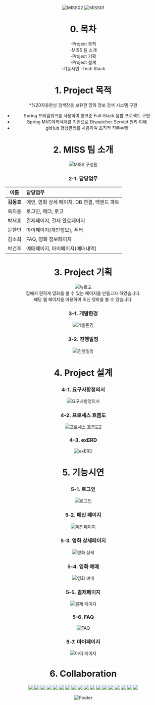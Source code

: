 <div align=center>

![MISS02](https://user-images.githubusercontent.com/107021908/174239639-c2fb9584-427d-4d8a-acc2-450561de3ace.jpg)
![MISS01](https://user-images.githubusercontent.com/107021908/174239499-8df2eacb-e1ac-4488-8e99-f3d616c885f9.jpg)


 
# 0. 목차    
-Project 목적  
-MISS 팀 소개    
-Project 기획  
-Project 설계   
-기능시연
-Tech Stack


# 1. Project 목적 

*%20자동완성 검색창을 보유한 영화 정보 검색 시스템 구현
* Spring 프레임워크를 사용하여 웹표준 Full-Stack 융합 프로젝트 구현 
* Spring MVC아키텍처를 기반으로 Dispatcher-Servlet 원리 이해
* gitHub 형상관리를 사용하여 조직적 직무수행


# 2. MISS 팀 소개  
![MISS 구성원](https://user-images.githubusercontent.com/107021908/174239775-f0246d77-d0c0-4c9e-a522-450a1d7fdb1b.png)


### 2-1. 담당업무 
|이름|담당업무|
|:-------:|:-------|
|**김동호**| 메인, 영화 상세 페이지, DB 연결, 백엔드 파트 |
|옥지웅| 로그인, 헤더, 로고 |  
|박재홍| 결제페이지, 결제 완료페이지 |
|문한민| 마이페이지(개인정보), 푸터|
|김소희| FAQ, 영화 정보페이지|
|박건후| 예매페이지, 마이페이지(예매내역) |  


# 3. Project 기획    
![뉴로고]()  
집에서 편하게 영화를 볼 수 있는 페이지를 만들고자 하였습니다.  
해당 웹 페이지를 이용하여 최신 영화를 볼 수 있습니다.  
### 3-1. 개발환경  
![개발환경]()  
### 3-2. 진행일정  
![진행일정](https://user-images.githubusercontent.com/50819376/174428651-1804b2b5-6c35-41c0-8e1e-e090a197cf81.JPG)   
 
# 4. Project 설계  

### 4-1. 요구사항정의서  
![요구사항정의서](https://user-images.githubusercontent.com/50819376/174428676-cf3f4e8b-2bbb-4b13-a606-6fba016a53d1.JPG)    
### 4-2. 프로세스 흐름도   
![프로세스 흐름도2]()  

### 4-3. exERD  
![exERD](https://user-images.githubusercontent.com/50819376/174428686-2a227391-92b4-4897-97ae-63dcc290bc8d.JPG)     

# 5. 기능시연
### 5-1. 로그인  
![로그인]()  

### 5-2. 메인 페이지  
![메인페이지]()  

### 5-3. 영화 상세페이지  
![영화 상세]()  

### 5-4. 영화 예매  
![영화 예매]()  

### 5-5. 결제페이지  
![결제 페이지]()  

### 5-6. FAQ  
![FAQ]()  

### 5-7. 마이페이지  
![마이 페이지]()  

# 6. Collaboration
<img src="https://img.shields.io/badge/Java-FFCA28?style=flat-square&logo=Java&logoColor=white"/>
<img src="https://img.shields.io/badge/Oracle-F80000?style=flat-square&logo=Oracle&logoColor=white"/>
<img src="https://img.shields.io/badge/HTML5-E34F26?style=flat-square&logo=HTML5&logoColor=white"/>
<img src="https://img.shields.io/badge/CSS3-1572B6?style=flat-square&logo=CSS3&logoColor=white"/>
<img src="https://img.shields.io/badge/JSS-F7DF1E?style=flat-square&logo=JSS&logoColor=white"/>
<img src="https://img.shields.io/badge/JavaScript-F7DF1E?style=flat-square&logo=JavaScript&logoColor=white"/>
<img src="https://img.shields.io/badge/Jquery-0769AD?style=flat-square&logo=Jquery&logoColor=white"/>
<img src="https://img.shields.io/badge/Json-000000?style=flat-square&logo=Json&logoColor=white"/>
<img src="https://img.shields.io/badge/Eclipse-2C2255?style=flat-square&logo=Eclipse&logoColor=white"/>
<img src="https://img.shields.io/badge/Spring-6DB33F?style=flat-square&logo=Spring&logoColor=white"/>
<img src="https://img.shields.io/badge/ApacheMaven-C71A36?style=flat-square&logo=ApacheMaven&logoColor=white"/>
<img src="https://img.shields.io/badge/ApacheTomcat-F8DC75?style=flat-square&logo=ApacheTomcat&logoColor=white"/>
<img src="https://img.shields.io/badge/React-61DAFB?style=flat-square&logo=React&logoColor=white"/>
<img src="https://img.shields.io/badge/Slack-4A154B?style=flat-square&logo=Slack&logoColor=white"/>
<img src="https://img.shields.io/badge/GitHub-181717?style=flat-square&logo=GitHub&logoColor=white"/>
<img src="https://img.shields.io/badge/TeamViewer-004680?style=flat-square&logo=TeamViewer&logoColor=white"/>
<img src="https://img.shields.io/badge/Kakao-FFCD00?style=flat-square&logo=Kakao&logoColor=white"/>
<img src="https://img.shields.io/badge/Naver-03C75A?style=flat-square&logo=Naver&logoColor=white"/>
 
![Footer](https://capsule-render.vercel.app/api?type=waving&color=00BAFF&height=250&section=footer)

</div>





